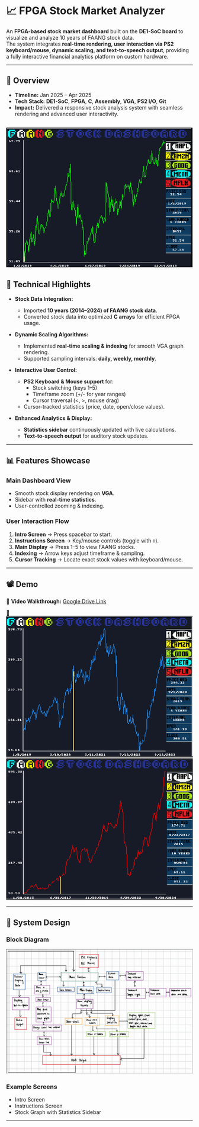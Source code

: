 # 📈 FPGA Stock Market Analyzer  

An **FPGA-based stock market dashboard** built on the **DE1-SoC board** to visualize and analyze 10 years of FAANG stock data.  
The system integrates **real-time rendering, user interaction via PS2 keyboard/mouse, dynamic scaling, and text-to-speech output**, providing a fully interactive financial analytics platform on custom hardware.  

---

## 🎯 Overview  
- **Timeline:** Jan 2025 – Apr 2025  
- **Tech Stack:** **DE1-SoC**, **FPGA**, **C**, **Assembly**, **VGA**, **PS2 I/O**, **Git** 
- **Impact:** Delivered a responsive stock analysis system with seamless rendering and advanced user interactivity.  

![Main](./assets/s3.png)
---

## 🧠 Technical Highlights  

- **Stock Data Integration:**  
  - Imported **10 years (2014–2024) of FAANG stock data**.  
  - Converted stock data into optimized **C arrays** for efficient FPGA usage.  

- **Dynamic Scaling Algorithms:**  
  - Implemented **real-time scaling & indexing** for smooth VGA graph rendering.  
  - Supported sampling intervals: **daily, weekly, monthly**.  

- **Interactive User Control:**  
  - **PS2 Keyboard & Mouse support** for:  
    - Stock switching (keys 1–5)  
    - Timeframe zoom (+/- for year ranges)  
    - Cursor traversal (<, >, mouse drag)  
  - Cursor-tracked statistics (price, date, open/close values).  

- **Enhanced Analytics & Display:**  
  - **Statistics sidebar** continuously updated with live calculations.  
  - **Text-to-speech output** for auditory stock updates.  

---

## 📊 Features Showcase  

### Main Dashboard View  
- Smooth stock display rendering on **VGA**.  
- Sidebar with **real-time statistics**.  
- User-controlled zooming & indexing.  

### User Interaction Flow  
1. **Intro Screen** → Press spacebar to start.  
2. **Instructions Screen** → Key/mouse controls (toggle with `H`).  
3. **Main Display** → Press 1–5 to view FAANG stocks.  
4. **Indexing** → Arrow keys adjust timeframe & sampling.  
5. **Cursor Tracking** → Locate exact stock values with keyboard/mouse.  

---

## 📽️ Demo  

🎥 **Video Walkthrough:** [Google Drive Link](https://drive.google.com/file/d/17qfD2idL0ijc8XOCcW2xP4rC3k5U3Mgw/view?usp=sharing)  

📸 ![Statistical Features](./assets/s1.png)
   ![Statistical Features](./assets/s2.png)  

---

## 🧩 System Design  

### Block Diagram  
![Block Diagram](./assets/s4.png)  

### Example Screens  
- Intro Screen  
- Instructions Screen  
- Stock Graph with Statistics Sidebar  

---
